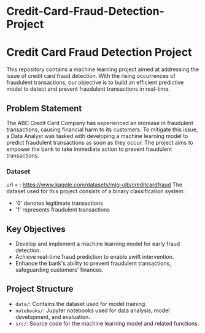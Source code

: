 # Credit-Card-Fraud-Detection-Project
# Credit Card Fraud Detection Project

This repository contains a machine learning project aimed at addressing the issue of credit card fraud detection. With the rising occurrences of fraudulent transactions, our objective is to build an efficient predictive model to detect and prevent fraudulent transactions in real-time.

## Problem Statement

The ABC Credit Card Company has experienced an increase in fraudulent transactions, causing financial harm to its customers. To mitigate this issue, a Data Analyst was tasked with developing a machine learning model to predict fraudulent transactions as soon as they occur. The project aims to empower the bank to take immediate action to prevent fraudulent transactions.

### Dataset
url = : https://www.kaggle.com/datasets/mlg-ulb/creditcardfraud
The dataset used for this project consists of a binary classification system:
- '0' denotes legitimate transactions
- '1' represents fraudulent transactions

## Key Objectives

- Develop and implement a machine learning model for early fraud detection.
- Achieve real-time fraud prediction to enable swift intervention.
- Enhance the bank's ability to prevent fraudulent transactions, safeguarding customers' finances.

## Project Structure
- `data/`: Contains the dataset used for model training.
- `notebooks/`: Jupyter notebooks used for data analysis, model development, and evaluation.
- `src/`: Source code for the machine learning model and related functions.

